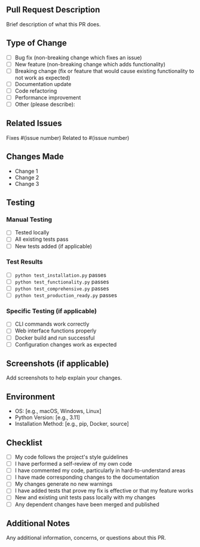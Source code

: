 ## Pull Request Description

Brief description of what this PR does.

## Type of Change

- [ ] Bug fix (non-breaking change which fixes an issue)
- [ ] New feature (non-breaking change which adds functionality)
- [ ] Breaking change (fix or feature that would cause existing functionality to not work as expected)
- [ ] Documentation update
- [ ] Code refactoring
- [ ] Performance improvement
- [ ] Other (please describe):

## Related Issues

Fixes #(issue number)
Related to #(issue number)

## Changes Made

- Change 1
- Change 2
- Change 3

## Testing

### Manual Testing
- [ ] Tested locally
- [ ] All existing tests pass
- [ ] New tests added (if applicable)

### Test Results
- [ ] `python test_installation.py` passes
- [ ] `python test_functionality.py` passes
- [ ] `python test_comprehensive.py` passes
- [ ] `python test_production_ready.py` passes

### Specific Testing (if applicable)
- [ ] CLI commands work correctly
- [ ] Web interface functions properly
- [ ] Docker build and run successful
- [ ] Configuration changes work as expected

## Screenshots (if applicable)

Add screenshots to help explain your changes.

## Environment

- OS: [e.g., macOS, Windows, Linux]
- Python Version: [e.g., 3.11]
- Installation Method: [e.g., pip, Docker, source]

## Checklist

- [ ] My code follows the project's style guidelines
- [ ] I have performed a self-review of my own code
- [ ] I have commented my code, particularly in hard-to-understand areas
- [ ] I have made corresponding changes to the documentation
- [ ] My changes generate no new warnings
- [ ] I have added tests that prove my fix is effective or that my feature works
- [ ] New and existing unit tests pass locally with my changes
- [ ] Any dependent changes have been merged and published

## Additional Notes

Any additional information, concerns, or questions about this PR.
